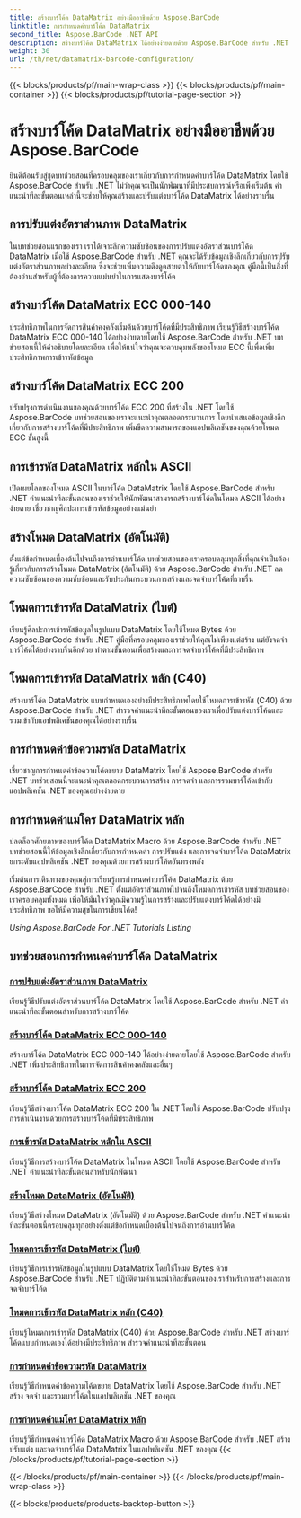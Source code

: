 ```yaml
---
title: สร้างบาร์โค้ด DataMatrix อย่างมืออาชีพด้วย Aspose.BarCode
linktitle: การกำหนดค่าบาร์โค้ด DataMatrix
second_title: Aspose.BarCode .NET API
description: สร้างบาร์โค้ด DataMatrix ได้อย่างง่ายดายด้วย Aspose.BarCode สำหรับ .NET ปรับแต่งอัตราส่วนภาพ โหมด ECC การเข้ารหัส และอื่นๆ เพิ่มประสิทธิภาพในการสร้างบาร์โค้ด
weight: 30
url: /th/net/datamatrix-barcode-configuration/
---
```


{{< blocks/products/pf/main-wrap-class >}}
{{< blocks/products/pf/main-container >}}
{{< blocks/products/pf/tutorial-page-section >}}

# สร้างบาร์โค้ด DataMatrix อย่างมืออาชีพด้วย Aspose.BarCode



ยินดีต้อนรับสู่ชุดบทช่วยสอนที่ครอบคลุมของเราเกี่ยวกับการกำหนดค่าบาร์โค้ด DataMatrix โดยใช้ Aspose.BarCode สำหรับ .NET ไม่ว่าคุณจะเป็นนักพัฒนาที่มีประสบการณ์หรือเพิ่งเริ่มต้น คำแนะนำทีละขั้นตอนเหล่านี้จะช่วยให้คุณสร้างและปรับแต่งบาร์โค้ด DataMatrix ได้อย่างราบรื่น

## การปรับแต่งอัตราส่วนภาพ DataMatrix

ในบทช่วยสอนแรกของเรา เราได้เจาะลึกความซับซ้อนของการปรับแต่งอัตราส่วนบาร์โค้ด DataMatrix เมื่อใช้ Aspose.BarCode สำหรับ .NET คุณจะได้รับข้อมูลเชิงลึกเกี่ยวกับการปรับแต่งอัตราส่วนภาพอย่างละเอียด ซึ่งจะช่วยเพิ่มความดึงดูดสายตาให้กับบาร์โค้ดของคุณ คู่มือนี้เป็นสิ่งที่ต้องอ่านสำหรับผู้ที่ต้องการความแม่นยำในการแสดงบาร์โค้ด

## สร้างบาร์โค้ด DataMatrix ECC 000-140

ประสิทธิภาพในการจัดการสินค้าคงคลังเริ่มต้นด้วยบาร์โค้ดที่มีประสิทธิภาพ เรียนรู้วิธีสร้างบาร์โค้ด DataMatrix ECC 000-140 ได้อย่างง่ายดายโดยใช้ Aspose.BarCode สำหรับ .NET บทช่วยสอนนี้ให้คำอธิบายโดยละเอียด เพื่อให้แน่ใจว่าคุณจะควบคุมพลังของโหมด ECC นี้เพื่อเพิ่มประสิทธิภาพการเข้ารหัสข้อมูล

## สร้างบาร์โค้ด DataMatrix ECC 200

ปรับปรุงการดำเนินงานของคุณด้วยบาร์โค้ด ECC 200 ที่สร้างใน .NET โดยใช้ Aspose.BarCode บทช่วยสอนของเราจะแนะนำคุณตลอดกระบวนการ โดยนำเสนอข้อมูลเชิงลึกเกี่ยวกับการสร้างบาร์โค้ดที่มีประสิทธิภาพ เพิ่มขีดความสามารถของแอปพลิเคชันของคุณด้วยโหมด ECC ขั้นสูงนี้

## การเข้ารหัส DataMatrix หลักใน ASCII

เปิดเผยโลกของโหมด ASCII ในบาร์โค้ด DataMatrix โดยใช้ Aspose.BarCode สำหรับ .NET คำแนะนำทีละขั้นตอนของเราช่วยให้นักพัฒนาสามารถสร้างบาร์โค้ดในโหมด ASCII ได้อย่างง่ายดาย เชี่ยวชาญศิลปะการเข้ารหัสข้อมูลอย่างแม่นยำ

## สร้างโหมด DataMatrix (อัตโนมัติ)

ตั้งแต่ข้อกำหนดเบื้องต้นไปจนถึงการอ่านบาร์โค้ด บทช่วยสอนของเราครอบคลุมทุกสิ่งที่คุณจำเป็นต้องรู้เกี่ยวกับการสร้างโหมด DataMatrix (อัตโนมัติ) ด้วย Aspose.BarCode สำหรับ .NET ลดความซับซ้อนของความซับซ้อนและรับประกันกระบวนการสร้างและจดจำบาร์โค้ดที่ราบรื่น

## โหมดการเข้ารหัส DataMatrix (ไบต์)

เรียนรู้ศิลปะการเข้ารหัสข้อมูลในรูปแบบ DataMatrix โดยใช้โหมด Bytes ด้วย Aspose.BarCode สำหรับ .NET คู่มือที่ครอบคลุมของเราช่วยให้คุณไม่เพียงแต่สร้าง แต่ยังจดจำบาร์โค้ดได้อย่างราบรื่นอีกด้วย ทำตามขั้นตอนเพื่อสร้างและการจดจำบาร์โค้ดที่มีประสิทธิภาพ

## โหมดการเข้ารหัส DataMatrix หลัก (C40)

สร้างบาร์โค้ด DataMatrix แบบกำหนดเองอย่างมีประสิทธิภาพโดยใช้โหมดการเข้ารหัส (C40) ด้วย Aspose.BarCode สำหรับ .NET สำรวจคำแนะนำทีละขั้นตอนของเราเพื่อปรับแต่งบาร์โค้ดและรวมเข้ากับแอปพลิเคชันของคุณได้อย่างราบรื่น

## การกำหนดค่าข้อความรหัส DataMatrix

เชี่ยวชาญการกำหนดค่าข้อความโค้ดขยาย DataMatrix โดยใช้ Aspose.BarCode สำหรับ .NET บทช่วยสอนนี้จะแนะนำคุณตลอดกระบวนการสร้าง การจดจำ และการรวมบาร์โค้ดเข้ากับแอปพลิเคชัน .NET ของคุณอย่างง่ายดาย

## การกำหนดค่าแมโคร DataMatrix หลัก

ปลดล็อกศักยภาพของบาร์โค้ด DataMatrix Macro ด้วย Aspose.BarCode สำหรับ .NET บทช่วยสอนนี้ให้ข้อมูลเชิงลึกเกี่ยวกับการกำหนดค่า การปรับแต่ง และการจดจำบาร์โค้ด DataMatrix ยกระดับแอปพลิเคชัน .NET ของคุณด้วยการสร้างบาร์โค้ดอันทรงพลัง

เริ่มต้นการเดินทางของคุณสู่การเรียนรู้การกำหนดค่าบาร์โค้ด DataMatrix ด้วย Aspose.BarCode สำหรับ .NET ตั้งแต่อัตราส่วนภาพไปจนถึงโหมดการเข้ารหัส บทช่วยสอนของเราครอบคลุมทั้งหมด เพื่อให้มั่นใจว่าคุณมีความรู้ในการสร้างและปรับแต่งบาร์โค้ดได้อย่างมีประสิทธิภาพ ขอให้มีความสุขในการเขียนโค้ด!

*Using Aspose.BarCode For .NET Tutorials Listing*
## บทช่วยสอนการกำหนดค่าบาร์โค้ด DataMatrix
### [การปรับแต่งอัตราส่วนภาพ DataMatrix](./datamatrix-aspect-ratio-customization/)
เรียนรู้วิธีปรับแต่งอัตราส่วนบาร์โค้ด DataMatrix โดยใช้ Aspose.BarCode สำหรับ .NET คำแนะนำทีละขั้นตอนสำหรับการสร้างบาร์โค้ด
### [สร้างบาร์โค้ด DataMatrix ECC 000-140](./datamatrix-ecc-000-140-configuration/)
สร้างบาร์โค้ด DataMatrix ECC 000-140 ได้อย่างง่ายดายโดยใช้ Aspose.BarCode สำหรับ .NET เพิ่มประสิทธิภาพในการจัดการสินค้าคงคลังและอื่นๆ
### [สร้างบาร์โค้ด DataMatrix ECC 200](./datamatrix-ecc-200-configuration/)
เรียนรู้วิธีสร้างบาร์โค้ด DataMatrix ECC 200 ใน .NET โดยใช้ Aspose.BarCode ปรับปรุงการดำเนินงานด้วยการสร้างบาร์โค้ดที่มีประสิทธิภาพ
### [การเข้ารหัส DataMatrix หลักใน ASCII](./datamatrix-encoding-mode-ascii/)
เรียนรู้วิธีการสร้างบาร์โค้ด DataMatrix ในโหมด ASCII โดยใช้ Aspose.BarCode สำหรับ .NET คำแนะนำทีละขั้นตอนสำหรับนักพัฒนา
### [สร้างโหมด DataMatrix (อัตโนมัติ)](./datamatrix-encoding-mode-auto/)
เรียนรู้วิธีสร้างโหมด DataMatrix (อัตโนมัติ) ด้วย Aspose.BarCode สำหรับ .NET คำแนะนำทีละขั้นตอนนี้ครอบคลุมทุกอย่างตั้งแต่ข้อกำหนดเบื้องต้นไปจนถึงการอ่านบาร์โค้ด
### [โหมดการเข้ารหัส DataMatrix (ไบต์)](./datamatrix-encoding-mode-bytes/)
เรียนรู้วิธีการเข้ารหัสข้อมูลในรูปแบบ DataMatrix โดยใช้โหมด Bytes ด้วย Aspose.BarCode สำหรับ .NET ปฏิบัติตามคำแนะนำทีละขั้นตอนของเราสำหรับการสร้างและการจดจำบาร์โค้ด
### [โหมดการเข้ารหัส DataMatrix หลัก (C40)](./datamatrix-encoding-mode-c40/)
เรียนรู้โหมดการเข้ารหัส DataMatrix (C40) ด้วย Aspose.BarCode สำหรับ .NET สร้างบาร์โค้ดแบบกำหนดเองได้อย่างมีประสิทธิภาพ สำรวจคำแนะนำทีละขั้นตอน
### [การกำหนดค่าข้อความรหัส DataMatrix](./datamatrix-extended-code-text-configuration/)
เรียนรู้วิธีกำหนดค่าข้อความโค้ดขยาย DataMatrix โดยใช้ Aspose.BarCode สำหรับ .NET สร้าง จดจำ และรวมบาร์โค้ดในแอปพลิเคชัน .NET ของคุณ
### [การกำหนดค่าแมโคร DataMatrix หลัก](./datamatrix-macro-configuration/)
เรียนรู้วิธีกำหนดค่าบาร์โค้ด DataMatrix Macro ด้วย Aspose.BarCode สำหรับ .NET สร้าง ปรับแต่ง และจดจำบาร์โค้ด DataMatrix ในแอปพลิเคชัน .NET ของคุณ
{{< /blocks/products/pf/tutorial-page-section >}}

{{< /blocks/products/pf/main-container >}}
{{< /blocks/products/pf/main-wrap-class >}}

{{< blocks/products/products-backtop-button >}}
